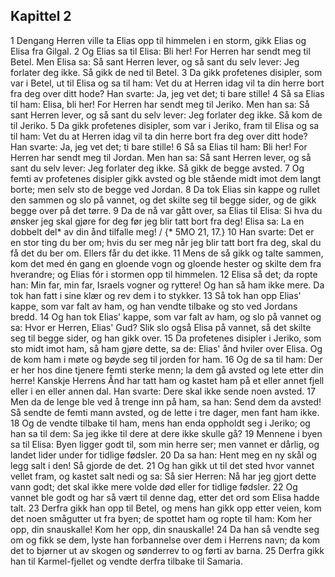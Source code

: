## Kapittel 2

1 Dengang Herren ville ta Elias opp til himmelen i en storm, gikk Elias og Elisa fra Gilgal.
2 Og Elias sa til Elisa: Bli her! For Herren har sendt meg til Betel. Men Elisa sa: Så sant Herren lever, og så sant du selv lever: Jeg forlater deg ikke. Så gikk de ned til Betel.
3 Da gikk profetenes disipler, som var i Betel, ut til Elisa og sa til ham: Vet du at Herren idag vil ta din herre bort fra deg over ditt hode? Han svarte: Ja, jeg vet det; ti bare stille!
4 Så sa Elias til ham: Elisa, bli her! For Herren har sendt meg til Jeriko. Men han sa: Så sant Herren lever, og så sant du selv lever: Jeg forlater deg ikke. Så kom de til Jeriko.
5 Da gikk profetenes disipler, som var i Jeriko, fram til Elisa og sa til ham: Vet du at Herren idag vil ta din herre bort fra deg over ditt hode? Han svarte: Ja, jeg vet det; ti bare stille!
6 Så sa Elias til ham: Bli her! For Herren har sendt meg til Jordan. Men han sa: Så sant Herren lever, og så sant du selv lever: Jeg forlater deg ikke. Så gikk de begge avsted.
7 Og femti av profetenes disipler gikk avsted og ble stående midt imot dem langt borte; men selv sto de begge ved Jordan.
8 Da tok Elias sin kappe og rullet den sammen og slo på vannet, og det skilte seg til begge sider, og de gikk begge over på det tørre.
9 Da de nå var gått over, sa Elias til Elisa: Si hva du ønsker jeg skal gjøre for deg før jeg blir tatt bort fra deg! Elisa sa: La en dobbelt del* av din ånd tilfalle meg! / {* 5MO 21, 17.}
10 Han svarte: Det er en stor ting du ber om; hvis du ser meg når jeg blir tatt bort fra deg, skal du få det du ber om. Ellers får du det ikke.
11 Mens de så gikk og talte sammen, kom det med én gang en gloende vogn og gloende hester og skilte dem fra hverandre; og Elias fór i stormen opp til himmelen.
12 Elisa så det; da ropte han: Min far, min far, Israels vogner og ryttere! Og han så ham ikke mere. Da tok han fatt i sine klær og rev dem i to stykker.
13 Så tok han opp Elias' kappe, som var falt av ham, og han vendte tilbake og sto ved Jordans bredd.
14 Og han tok Elias' kappe, som var falt av ham, og slo på vannet og sa: Hvor er Herren, Elias' Gud? Slik slo også Elisa på vannet, så det skilte seg til begge sider, og han gikk over.
15 Da profetenes disipler i Jeriko, som sto midt imot ham, så ham gjøre dette, sa de: Elias' ånd hviler over Elisa. Og de kom ham i møte og bøyde seg til jorden for ham.
16 Og de sa til ham: Der er her hos dine tjenere femti sterke menn; la dem gå avsted og lete etter din herre! Kanskje Herrens Ånd har tatt ham og kastet ham på et eller annet fjell eller i en eller annen dal. Han svarte: Dere skal ikke sende noen avsted.
17 Men da de lenge ble ved å trenge inn på ham, sa han: Send dem da avsted! Så sendte de femti mann avsted, og de lette i tre dager, men fant ham ikke.
18 Og de vendte tilbake til ham, mens han enda oppholdt seg i Jeriko; og han sa til dem: Sa jeg ikke til dere at dere ikke skulle gå?
19 Mennene i byen sa til Elisa: Byen ligger godt til, som min herre ser; men vannet er dårlig, og landet lider under for tidlige fødsler.
20 Da sa han: Hent meg en ny skål og legg salt i den! Så gjorde de det.
21 Og han gikk ut til det sted hvor vannet vellet fram, og kastet salt nedi og sa: Så sier Herren: Nå har jeg gjort dette vann godt; det skal ikke mere volde død eller for tidlige fødsler.
22 Og vannet ble godt og har så vært til denne dag, etter det ord som Elisa hadde talt.
23 Derfra gikk han opp til Betel, og mens han gikk opp etter veien, kom det noen smågutter ut fra byen; de spottet ham og ropte til ham: Kom her opp, din snauskalle! Kom her opp, din snauskalle!
24 Da han så vendte seg om og fikk se dem, lyste han forbannelse over dem i Herrens navn; da kom det to bjørner ut av skogen og sønderrev to og førti av barna.
25 Derfra gikk han til Karmel-fjellet og vendte derfra tilbake til Samaria.
